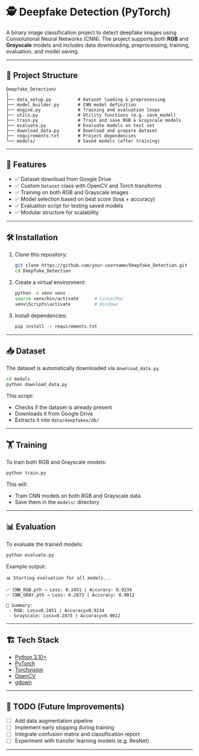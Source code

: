 # 🕵️ Deepfake Detection (PyTorch)

A binary image classification project to detect deepfake images using Convolutional Neural Networks (CNN).
The project supports both **RGB** and **Grayscale** models and includes data downloading, preprocessing, training, evaluation, and model saving.

---

## 📂 Project Structure

```
Deepfake_Detection/
│
├── data_setup.py          # Dataset loading & preprocessing
├── model_builder.py       # CNN model definition
├── engine.py              # Training and evaluation loops
├── utils.py               # Utility functions (e.g. save_model)
├── train.py               # Train and save RGB & Grayscale models
├── evaluate.py            # Evaluate models on test set
├── download_data.py       # Download and prepare dataset
├── requirements.txt       # Project dependencies
└── models/                # Saved models (after training)
```

---

## 🚀 Features

- ✅ Dataset download from Google Drive
- ✅ Custom `Dataset` class with OpenCV and Torch transforms
- ✅ Training on both RGB and Grayscale images
- ✅ Model selection based on best score (loss + accuracy)
- ✅ Evaluation script for testing saved models
- ✅ Modular structure for scalability

---

## 🛠️ Installation

1. Clone this repository:

   ```bash
   git clone https://github.com/your-username/Deepfake_Detection.git
   cd Deepfake_Detection
   ```

2. Create a virtual environment:

   ```bash
   python -m venv venv
   source venv/bin/activate      # Linux/Mac
   venv\Scripts\activate         # Windows
   ```

3. Install dependencies:

   ```bash
   pip install -r requirements.txt
   ```

---

## 📥 Dataset

The dataset is automatically downloaded via `download_data.py`.

```bash
cd moduls
python download_data.py
```

This script:

- Checks if the dataset is already present
- Downloads it from Google Drive
- Extracts it into `data/deepfakes/db/`

---

## 🏋️ Training

To train both RGB and Grayscale models:

```bash
python train.py
```

This will:

- Train CNN models on both RGB and Grayscale data
- Save them in the `models/` directory

---

## 📊 Evaluation

To evaluate the trained models:

```bash
python evaluate.py
```

Example output:

```
📊 Starting evaluation for all models...

✅ CNN_RGB.pth → Loss: 0.2451 | Accuracy: 0.9234
✅ CNN_GRAY.pth → Loss: 0.2873 | Accuracy: 0.9012

📌 Summary:
 - RGB: Loss=0.2451 | Accuracy=0.9234
 - Grayscale: Loss=0.2873 | Accuracy=0.9012
```

---

## 🏗️ Tech Stack

- [Python 3.10+](https://www.python.org/)
- [PyTorch](https://pytorch.org/)
- [Torchvision](https://pytorch.org/vision/stable/index.html)
- [OpenCV](https://opencv.org/)
- [gdown](https://pypi.org/project/gdown/)

---

## 📌 TODO (Future Improvements)

- [ ] Add data augmentation pipeline
- [ ] Implement early stopping during training
- [ ] Integrate confusion matrix and classification report
- [ ] Experiment with transfer learning models (e.g. ResNet)

---
